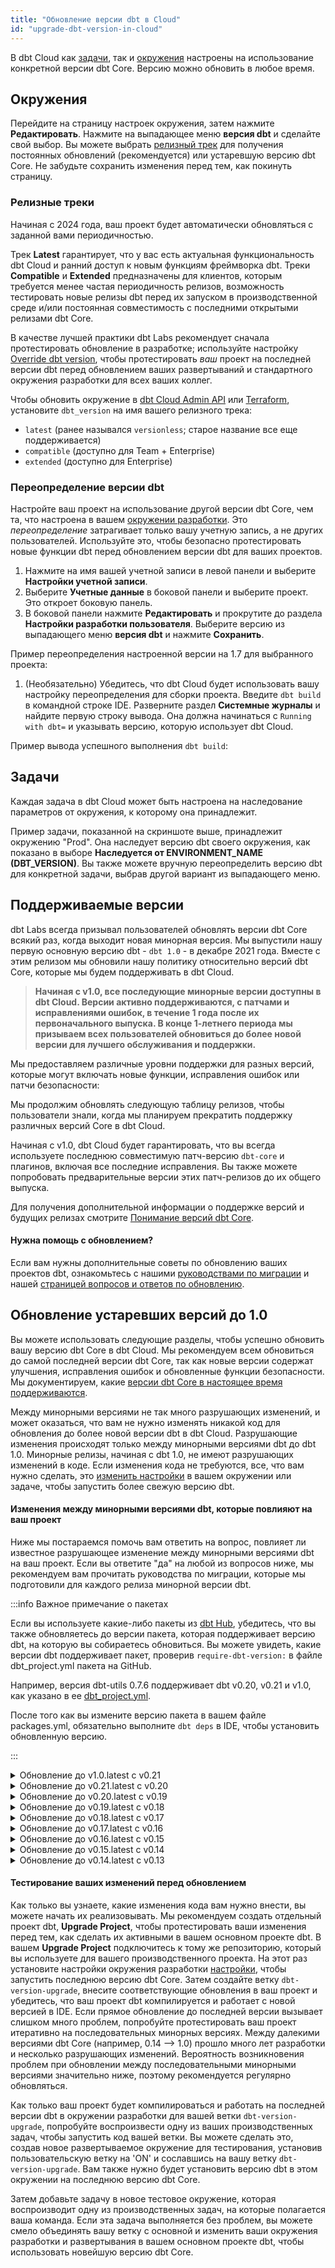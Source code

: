 ```yaml
---
title: "Обновление версии dbt в Cloud"
id: "upgrade-dbt-version-in-cloud"
---
```


В dbt Cloud как [задачи](/docs/deploy/jobs), так и [окружения](/docs/dbt-cloud-environments) настроены на использование конкретной версии dbt Core. Версию можно обновить в любое время.

## Окружения

Перейдите на страницу настроек окружения, затем нажмите **Редактировать**. Нажмите на выпадающее меню **версия dbt** и сделайте свой выбор. Вы можете выбрать [релизный трек](#release-tracks) для получения постоянных обновлений (рекомендуется) или устаревшую версию dbt Core. Не забудьте сохранить изменения перед тем, как покинуть страницу.

<Lightbox src="/img/docs/dbt-cloud/cloud-configuring-dbt-cloud/choosing-dbt-version/example-environment-settings.png" width="90%" title="Пример настроек окружения в dbt Cloud"/>

### Релизные треки

Начиная с 2024 года, ваш проект будет автоматически обновляться с заданной вами периодичностью.

Трек **Latest** гарантирует, что у вас есть актуальная функциональность dbt Cloud и ранний доступ к новым функциям фреймворка dbt. Треки **Compatible** и **Extended** предназначены для клиентов, которым требуется менее частая периодичность релизов, возможность тестировать новые релизы dbt перед их запуском в производственной среде и/или постоянная совместимость с последними открытыми релизами dbt Core.

В качестве лучшей практики dbt Labs рекомендует сначала протестировать обновление в разработке; используйте настройку [Override dbt version](#override-dbt-version), чтобы протестировать _ваш_ проект на последней версии dbt перед обновлением ваших развертываний и стандартного окружения разработки для всех ваших коллег.

Чтобы обновить окружение в [dbt Cloud Admin API](/docs/dbt-cloud-apis/admin-cloud-api) или [Terraform](https://registry.terraform.io/providers/dbt-labs/dbtcloud/latest), установите `dbt_version` на имя вашего релизного трека:
- `latest` (ранее назывался `versionless`; старое название все еще поддерживается)
- `compatible` (доступно для Team + Enterprise)
- `extended` (доступно для Enterprise)

### Переопределение версии dbt

Настройте ваш проект на использование другой версии dbt Core, чем та, что настроена в вашем [окружении разработки](/docs/dbt-cloud-environments#types-of-environments). Это _переопределение_ затрагивает только вашу учетную запись, а не других пользователей. Используйте это, чтобы безопасно протестировать новые функции dbt перед обновлением версии dbt для ваших проектов.

1. Нажмите на имя вашей учетной записи в левой панели и выберите **Настройки учетной записи**. 
1. Выберите **Учетные данные** в боковой панели и выберите проект. Это откроет боковую панель.
1. В боковой панели нажмите **Редактировать** и прокрутите до раздела **Настройки разработки пользователя**. Выберите версию из выпадающего меню **версия dbt** и нажмите **Сохранить**.

  Пример переопределения настроенной версии на 1.7 для выбранного проекта:

  <Lightbox src="/img/docs/dbt-cloud/cloud-configuring-dbt-cloud/choosing-dbt-version/example-override-version.png" width="60%" title="Пример переопределения версии dbt в вашей учетной записи"/>

1. (Необязательно) Убедитесь, что dbt Cloud будет использовать вашу настройку переопределения для сборки проекта. Введите `dbt build` в командной строке IDE. Разверните раздел **Системные журналы** и найдите первую строку вывода. Она должна начинаться с `Running with dbt=` и указывать версию, которую использует dbt Cloud.

  Пример вывода успешного выполнения `dbt build`: 

  <Lightbox src="/img/docs/dbt-cloud/cloud-configuring-dbt-cloud/choosing-dbt-version/example-verify-overridden-version.png" title="Пример вывода, показывающий использование версии 1.7, а не 1.5"/>

## Задачи

Каждая задача в dbt Cloud может быть настроена на наследование параметров от окружения, к которому она принадлежит.

<Lightbox src="/img/docs/dbt-cloud/cloud-configuring-dbt-cloud/choosing-dbt-version/job-settings.png" width="200%" title="Настройки задачи dbt Cloud"/>

Пример задачи, показанной на скриншоте выше, принадлежит окружению "Prod". Она наследует версию dbt своего окружения, как показано в выборе **Наследуется от ENVIRONMENT_NAME (DBT_VERSION)**. Вы также можете вручную переопределить версию dbt для конкретной задачи, выбрав другой вариант из выпадающего меню.

## Поддерживаемые версии

dbt Labs всегда призывал пользователей обновлять версии dbt Core всякий раз, когда выходит новая минорная версия. Мы выпустили нашу первую основную версию dbt - `dbt 1.0` - в декабре 2021 года. Вместе с этим релизом мы обновили нашу политику относительно версий dbt Core, которые мы будем поддерживать в dbt Cloud.

> **Начиная с v1.0, все последующие минорные версии доступны в dbt Cloud. Версии активно поддерживаются, с патчами и исправлениями ошибок, в течение 1 года после их первоначального выпуска. В конце 1-летнего периода мы призываем всех пользователей обновиться до более новой версии для лучшего обслуживания и поддержки.**

Мы предоставляем различные уровни поддержки для разных версий, которые могут включать новые функции, исправления ошибок или патчи безопасности:

<Snippet path="core-version-support" />

Мы продолжим обновлять следующую таблицу релизов, чтобы пользователи знали, когда мы планируем прекратить поддержку различных версий Core в dbt Cloud.

<Snippet path="core-versions-table" />

Начиная с v1.0, dbt Cloud будет гарантировать, что вы всегда используете последнюю совместимую патч-версию `dbt-core` и плагинов, включая все последние исправления. Вы также можете попробовать предварительные версии этих патч-релизов до их общего выпуска.

<!--- TODO: Включить информацию о:
  - уведомлении пользователей, когда доступны новые минорные версии
  - уведомлении пользователей, когда используется минорная версия, которая приближается к концу своего критического периода поддержки
  - автоматическом обновлении пользователей до последующей минорной версии, когда критическая поддержка заканчивается
--->

Для получения дополнительной информации о поддержке версий и будущих релизах смотрите [Понимание версий dbt Core](/docs/dbt-versions/core).

#### Нужна помощь с обновлением?

Если вам нужны дополнительные советы по обновлению ваших проектов dbt, ознакомьтесь с нашими [руководствами по миграции](/docs/dbt-versions/core-upgrade/) и нашей [страницей вопросов и ответов по обновлению](/docs/dbt-versions/upgrade-dbt-version-in-cloud#upgrading-legacy-versions-under-10).

## Обновление устаревших версий до 1.0

Вы можете использовать следующие разделы, чтобы успешно обновить вашу версию dbt Core в dbt Cloud. Мы рекомендуем всем обновиться до самой последней версии dbt Core, так как новые версии содержат улучшения, исправления ошибок и обновленные функции безопасности. Мы документируем, какие [версии dbt Core в настоящее время поддерживаются](/docs/dbt-versions/upgrade-dbt-version-in-cloud#supported-versions).

Между минорными версиями не так много разрушающих изменений, и может оказаться, что вам не нужно изменять никакой код для обновления до более новой версии dbt в dbt Cloud. Разрушающие изменения происходят только между минорными версиями dbt до dbt 1.0. Минорные релизы, начиная с dbt 1.0, не имеют разрушающих изменений в коде. Если изменения кода не требуются, все, что вам нужно сделать, это [изменить настройки](/docs/dbt-versions/upgrade-dbt-version-in-cloud#upgrading-to-the-latest-version-of-dbt-in-cloud) в вашем окружении или задаче, чтобы запустить более свежую версию dbt.

#### Изменения между минорными версиями dbt, которые повлияют на ваш проект

Ниже мы постараемся помочь вам ответить на вопрос, повлияет ли известное разрушающее изменение между минорными версиями dbt на ваш проект. Если вы ответите "да" на любой из вопросов ниже, мы рекомендуем вам прочитать руководства по миграции, которые мы подготовили для каждого релиза минорной версии dbt.

:::info Важное примечание о пакетах

Если вы используете какие-либо пакеты из [dbt Hub](https://hub.getdbt.com/), убедитесь, что вы также обновляетесь до версии пакета, которая поддерживает версию dbt, на которую вы собираетесь обновиться. Вы можете увидеть, какие версии dbt поддерживает пакет, проверив `require-dbt-version:` в файле dbt_project.yml пакета на GitHub.

Например, версия dbt-utils 0.7.6 поддерживает dbt v0.20, v0.21 и v1.0, как указано в ее [dbt_project.yml](https://github.com/dbt-labs/dbt-utils/blob/0.7.6/dbt_project.yml).

После того как вы измените версию пакета в вашем файле packages.yml, обязательно выполните `dbt deps` в IDE, чтобы установить обновленную версию.

:::

<details>
<summary>  Обновление до v1.0.latest с v0.21 </summary>
<br></br>

:::info Универсальное изменение
Некоторые конфигурации в dbt_project.yml были переименованы
:::

Существующие проекты увидят предупреждения о неразрушающей депрекации. Вы можете изменить три строки в большинстве проектов, чтобы удалить предупреждения:

<File name='dbt_project.yml'>

```yml
model-paths: ["models"] # ранее назывался "source-paths"
seed-paths: ["data"]    # ранее назывался "data-paths"
clean-targets:
  - "target"
  - "dbt_packages"      # ранее назывался "dbt_modules"
```

</File>

- Вы выбираете тесты, используя старые названия для типов тестов? (`test_type:schema`, `test_type:data`, `--schema`, `--data`)
- У вас есть пользовательский макрос, который вызывает (недокументированные) глобальные макросы `column_list`, `column_list_for_create_table`, `incremental_upsert`?
- У вас есть пользовательские скрипты, которые разбирают артефакты dbt <Term id="json" />?
- (Только BigQuery) Вы используете устаревшие возможности dbt, связанные с таблицами, разделенными по времени загрузки?

Если вы считаете, что ваш проект может быть затронут, прочитайте более подробную информацию в руководстве по миграции [здесь](/docs/dbt-versions/core-upgrade/Older%20versions/upgrading-to-v1.0).

</details>


<details>
<summary>  Обновление до v0.21.latest с v0.20 </summary>
<br></br>

- Вы выбираете конкретные источники для проверки свежести (`dbt snapshot-freshness --select <source_name>`)?
- У вас есть пользовательские скрипты, которые разбирают артефакты dbt JSON?
- (Только Snowflake) У вас есть пользовательские макросы или <Term id="materialization">материализации</Term>, которые зависят от использования транзакций, такие как блоки операторов с `auto_begin=True`?

Если вы считаете, что ваш проект может быть затронут, прочитайте более подробную информацию в руководстве по миграции [здесь](/docs/dbt-versions/core-upgrade).

</details>



<details>
<summary>  Обновление до v0.20.latest с v0.19 </summary>
<br></br>

- Ваш проект определяет какие-либо пользовательские схемные тесты?
- Использует ли ваш проект `adapter.dispatch` или пакет `spark_utils`?
- У вас есть пользовательские скрипты, которые разбирают артефакты dbt JSON?

Если вы считаете, что ваш проект может быть затронут, прочитайте более подробную информацию в руководстве по миграции [здесь](/docs/dbt-versions/core-upgrade).

</details>



<details>
<summary>  Обновление до v0.19.latest с v0.18 </summary>
<br></br>
<div>

</div>


- У вас есть пользовательские скрипты, которые разбирают артефакты dbt JSON?
- У вас есть какие-либо пользовательские материализации?

Если вы считаете, что ваш проект может быть затронут, прочитайте более подробную информацию в руководстве по миграции [здесь](/docs/dbt-versions/core-upgrade).

</details>


<details>
<summary>  Обновление до v0.18.latest с v0.17 </summary>
<br></br>

- Вы напрямую вызываете `adapter_macro`?

Если вы считаете, что ваш проект может быть затронут, прочитайте более подробную информацию в руководстве по миграции [здесь](/docs/dbt-versions/core-upgrade).

</details>



<details>
<summary>  Обновление до v0.17.latest с v0.16 </summary>
<br></br>
<div>

:::info Универсальное изменение

Вы должны добавить `config-version: 2` в ваш файл dbt_project.yml.
:::
</div>

<File name='dbt_project.yml'>

```yml
name: my_project
version: 1.0.0

config-version: 2

vars:
  my_var: 1
  another_var: true

models:
  ...
```

</File>

<div>

:::info Универсальное изменение

`vars:` теперь определяются не в ваших `models:`, а являются отдельным разделом в файле dbt_project.yml.
:::
</div>


<File name='dbt_project.yml'>

```yml
name: my_project
version: 1.0.0

config-version: 2

vars:
  my_var: 1
  another_var: true

models:
  ...
```

</File>


- У вас есть словарные конфигурации в вашем dbt_project.yml, такие как `partition_by` или `persist_docs`? Если да, вам нужно добавить предшествующий +.

<File name='dbt_project.yml'>

```yml

models:
  my_project:
    reporting:
      +partition_by:
        field: date_day
        data_type: timestamp
```
</File>

Если вы считаете, что ваш проект может быть затронут, прочитайте более подробную информацию в руководстве по миграции [здесь](/docs/dbt-versions/core-upgrade).

</details>


<details>
<summary>  Обновление до v0.16.latest с v0.15 </summary>
<br></br>

- Вы используете пользовательский макрос `generate_schema_name`?
- Используете ли вы конфигурацию `partition_by` для моделей BigQuery?

Если вы считаете, что ваш проект может быть затронут, прочитайте более подробную информацию в руководстве по миграции [здесь](/docs/dbt-versions/core-upgrade).
</details>


<details>
<summary>  Обновление до v0.15.latest с v0.14 </summary>

<br></br>

- У вас есть пользовательская материализация?
- У вас есть макрос, который обращается к `Relations` напрямую?

Если вы считаете, что ваш проект может быть затронут, прочитайте более подробную информацию в руководстве по миграции [здесь](/docs/dbt-versions/core-upgrade).
</details>

<details>
<summary>  Обновление до v0.14.latest с v0.13 </summary>
<br></br>

- Вы все еще используете `Archives`?
- Вы используете пользовательский макрос `generate_schema_name`?
- Вы используете флаг `—non-destructive`?

Если вы считаете, что ваш проект может быть затронут, прочитайте более подробную информацию в руководстве по миграции [здесь](/docs/dbt-versions/core-upgrade).
</details>


#### Тестирование ваших изменений перед обновлением
Как только вы узнаете, какие изменения кода вам нужно внести, вы можете начать их реализовывать. Мы рекомендуем создать отдельный проект dbt, **Upgrade Project**, чтобы протестировать ваши изменения перед тем, как сделать их активными в вашем основном проекте dbt. В вашем **Upgrade Project** подключитесь к тому же репозиторию, который вы используете для вашего производственного проекта. На этот раз установите настройки окружения разработки [настройки](/docs/dbt-versions/upgrade-dbt-version-in-cloud), чтобы запустить последнюю версию dbt Core. Затем создайте ветку `dbt-version-upgrade`, внесите соответствующие обновления в ваш проект и убедитесь, что ваш проект dbt компилируется и работает с новой версией в IDE. Если прямое обновление до последней версии вызывает слишком много проблем, попробуйте протестировать ваш проект итеративно на последовательных минорных версиях. Между далекими версиями dbt Core (например, 0.14 --> 1.0) прошло много лет разработки и несколько разрушающих изменений. Вероятность возникновения проблем при обновлении между последовательными минорными версиями значительно ниже, поэтому рекомендуется регулярно обновляться.

Как только ваш проект будет компилироваться и работать на последней версии dbt в окружении разработки для вашей ветки `dbt-version-upgrade`, попробуйте воспроизвести одну из ваших производственных задач, чтобы запустить код вашей ветки. Вы можете сделать это, создав новое развертываемое окружение для тестирования, установив пользовательскую ветку на 'ON' и сославшись на вашу ветку `dbt-version-upgrade`. Вам также нужно будет установить версию dbt в этом окружении на последнюю версию dbt Core.

<Lightbox src="/img/docs/dbt-cloud/cloud-configuring-dbt-cloud/cloud-upgrading-dbt-versions/upgrade-environment.png" title="Настройка вашего тестового окружения" />

Затем добавьте задачу в новое тестовое окружение, которая воспроизводит одну из производственных задач, на которые полагается ваша команда. Если эта задача выполняется без проблем, вы можете смело объединять вашу ветку с основной и изменить ваши окружения разработки и развертывания в вашем основном проекте dbt, чтобы использовать новейшую версию dbt Core.
